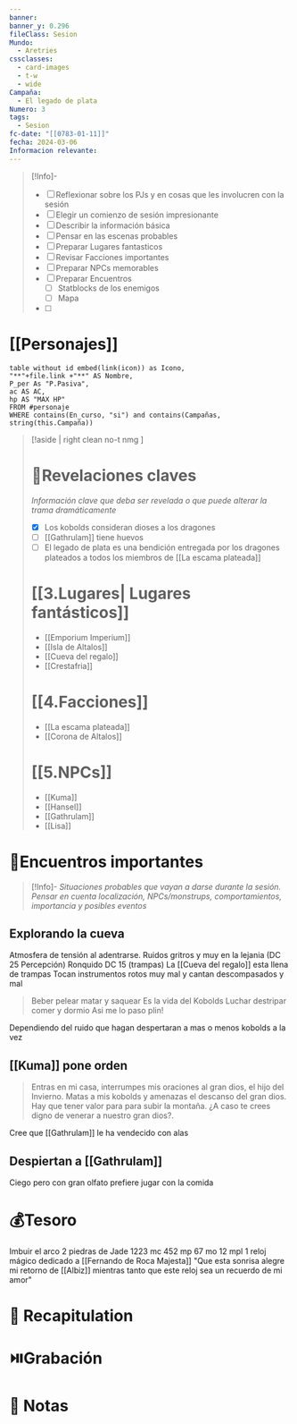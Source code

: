 ```yaml
---
banner: 
banner_y: 0.296
fileClass: Sesion
Mundo:
  - Aretries
cssclasses:
  - card-images
  - t-w
  - wide
Campaña:
  - El legado de plata
Numero: 3
tags:
  - Sesion
fc-date: "[[0783-01-11]]"
fecha: 2024-03-06
Informacion relevante:
---
```

> [!Info]-
> - [ ] Reflexionar sobre los PJs y en cosas que les involucren con la sesión 
> - [ ] Elegir un comienzo de sesión impresionante
> - [ ] Describir la información básica
> - [ ] Pensar en las escenas probables 
> - [ ] Preparar Lugares fantasticos 
> - [ ] Revisar Facciones importantes 
> - [ ] Preparar NPCs memorables
> - [ ] Preparar Encuentros
> 	- [ ] Statblocks de los enemigos 
> 	- [ ] Mapa
> - [ ] 
# [[Personajes]]
```dataview 
table without id embed(link(icon)) as Icono,
"**"+file.link +"**" AS Nombre,
P_per As "P.Pasiva",
ac AS AC,
hp AS "MAX HP"
FROM #personaje 
WHERE contains(En_curso, "si") and contains(Campañas, string(this.Campaña))
```

>[!aside  | right clean no-t nmg ]
># 🔐Revelaciones claves
>*Información clave que deba ser revelada o que puede alterar la trama dramáticamente*
> - [x] Los kobolds consideran dioses a los dragones
> -  [ ] [[Gathrulam]] tiene huevos
> - [ ] El legado de plata es una bendición entregada por los dragones plateados a todos los miembros de [[La escama plateada]]
># [[3.Lugares| Lugares fantásticos]]
> - [[Emporium Imperium]] 
> - [[Isla de Altalos]] 
> - [[Cueva del regalo]] 
> - [[Crestafria]] 
># [[4.Facciones]] 
> - [[La escama plateada]] 
> - [[Corona de Altalos]] 
># [[5.NPCs]]
> - [[Kuma]]
> - [[Hansel]] 
> - [[Gathrulam]] 
> - [[Lisa]] 


# 🎥Encuentros importantes

> [!Info]-
>*Situaciones probables que vayan a darse durante la sesión. Pensar en cuenta localización, NPCs/monstrups, comportamientos, importancia y posibles eventos*
## Explorando la cueva
Atmosfera de tensión al adentrarse.
Ruidos gritros y muy en la lejania (DC 25 Percepción) Ronquido DC 15 (trampas)
La [[Cueva del regalo]] esta llena de trampas
Tocan instrumentos rotos muy mal y cantan descompasados y mal
>Beber pelear matar y saquear
>Es la vida del Kobolds 
>Luchar destripar comer y dormio
>Asi me lo paso plin!

Dependiendo del ruido que hagan despertaran a mas o menos kobolds a la vez
## [[Kuma]] pone orden
>Entras en mi casa, interrumpes mis oraciones al gran dios, el hijo del Invierno.
>Matas a mis kobolds y amenazas el descanso del gran dios.
>Hay que tener valor para para subir la montaña. ¿A caso te crees digno de venerar a nuestro gran dios?.

Cree que [[Gathrulam]] le ha vendecido con alas
## Despiertan a [[Gathrulam]]
Ciego pero con gran olfato prefiere jugar con la comida

# 💰Tesoro
Imbuir el arco
2 piedras de Jade
1223 mc
452 mp
67 mo
12 mpl
1 reloj mágico dedicado a [[Fernando de Roca Majesta]] "Que esta sonrisa alegre mi retorno de [[Albiz]] mientras tanto que este reloj sea un recuerdo de mi amor"
# 📝 Recapitulation


# ⏯️Grabación




# 📝 Notas